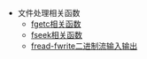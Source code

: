 * 文件处理相关函数
   * [fgetc相关函数](fgetc相关函数.md)
   * [fseek相关函数](fseek相关函数.md)
   * [fread-fwrite二进制流输入输出](fread-fwrite二进制流输入输出.md)

